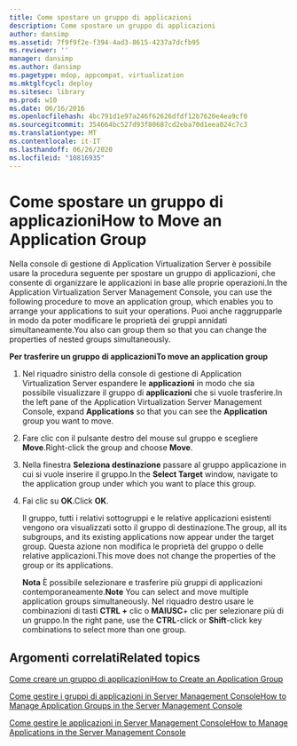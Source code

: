 ```yaml
---
title: Come spostare un gruppo di applicazioni
description: Come spostare un gruppo di applicazioni
author: dansimp
ms.assetid: 7f9f9f2e-f394-4ad3-8615-4237a7dcfb95
ms.reviewer: ''
manager: dansimp
ms.author: dansimp
ms.pagetype: mdop, appcompat, virtualization
ms.mktglfcycl: deploy
ms.sitesec: library
ms.prod: w10
ms.date: 06/16/2016
ms.openlocfilehash: 4bc791d1e97a246f62626dfdf12b7620e4ea9cf0
ms.sourcegitcommit: 354664bc527d93f80687cd2eba70d1eea024c7c3
ms.translationtype: MT
ms.contentlocale: it-IT
ms.lasthandoff: 06/26/2020
ms.locfileid: "10816935"
---
```

# <span data-ttu-id="a67b5-103">Come spostare un gruppo di applicazioni</span><span class="sxs-lookup"><span data-stu-id="a67b5-103">How to Move an Application Group</span></span>


<span data-ttu-id="a67b5-104">Nella console di gestione di Application Virtualization Server è possibile usare la procedura seguente per spostare un gruppo di applicazioni, che consente di organizzare le applicazioni in base alle proprie operazioni.</span><span class="sxs-lookup"><span data-stu-id="a67b5-104">In the Application Virtualization Server Management Console, you can use the following procedure to move an application group, which enables you to arrange your applications to suit your operations.</span></span> <span data-ttu-id="a67b5-105">Puoi anche raggrupparle in modo da poter modificare le proprietà dei gruppi annidati simultaneamente.</span><span class="sxs-lookup"><span data-stu-id="a67b5-105">You also can group them so that you can change the properties of nested groups simultaneously.</span></span>

**<span data-ttu-id="a67b5-106">Per trasferire un gruppo di applicazioni</span><span class="sxs-lookup"><span data-stu-id="a67b5-106">To move an application group</span></span>**

1.  <span data-ttu-id="a67b5-107">Nel riquadro sinistro della console di gestione di Application Virtualization Server espandere le **applicazioni** in modo che sia possibile visualizzare il gruppo di **applicazioni** che si vuole trasferire.</span><span class="sxs-lookup"><span data-stu-id="a67b5-107">In the left pane of the Application Virtualization Server Management Console, expand **Applications** so that you can see the **Application** group you want to move.</span></span>

2.  <span data-ttu-id="a67b5-108">Fare clic con il pulsante destro del mouse sul gruppo e scegliere **Move**.</span><span class="sxs-lookup"><span data-stu-id="a67b5-108">Right-click the group and choose **Move**.</span></span>

3.  <span data-ttu-id="a67b5-109">Nella finestra **Seleziona destinazione** passare al gruppo applicazione in cui si vuole inserire il gruppo.</span><span class="sxs-lookup"><span data-stu-id="a67b5-109">In the **Select Target** window, navigate to the application group under which you want to place this group.</span></span>

4.  <span data-ttu-id="a67b5-110">Fai clic su **OK**.</span><span class="sxs-lookup"><span data-stu-id="a67b5-110">Click **OK**.</span></span>

    <span data-ttu-id="a67b5-111">Il gruppo, tutti i relativi sottogruppi e le relative applicazioni esistenti vengono ora visualizzati sotto il gruppo di destinazione.</span><span class="sxs-lookup"><span data-stu-id="a67b5-111">The group, all its subgroups, and its existing applications now appear under the target group.</span></span> <span data-ttu-id="a67b5-112">Questa azione non modifica le proprietà del gruppo o delle relative applicazioni.</span><span class="sxs-lookup"><span data-stu-id="a67b5-112">This move does not change the properties of the group or its applications.</span></span>

    <span data-ttu-id="a67b5-113">**Nota**  È possibile selezionare e trasferire più gruppi di applicazioni contemporaneamente.</span><span class="sxs-lookup"><span data-stu-id="a67b5-113">**Note** You can select and move multiple application groups simultaneously.</span></span> <span data-ttu-id="a67b5-114">Nel riquadro destro usare le combinazioni di tasti **CTRL +** clic o **MAIUSC**+ clic per selezionare più di un gruppo.</span><span class="sxs-lookup"><span data-stu-id="a67b5-114">In the right pane, use the **CTRL**-click or **Shift**-click key combinations to select more than one group.</span></span>

     

## <span data-ttu-id="a67b5-115">Argomenti correlati</span><span class="sxs-lookup"><span data-stu-id="a67b5-115">Related topics</span></span>


[<span data-ttu-id="a67b5-116">Come creare un gruppo di applicazioni</span><span class="sxs-lookup"><span data-stu-id="a67b5-116">How to Create an Application Group</span></span>](how-to-create-an-application-group.md)

[<span data-ttu-id="a67b5-117">Come gestire i gruppi di applicazioni in Server Management Console</span><span class="sxs-lookup"><span data-stu-id="a67b5-117">How to Manage Application Groups in the Server Management Console</span></span>](how-to-manage-application-groups-in-the-server-management-console.md)

[<span data-ttu-id="a67b5-118">Come gestire le applicazioni in Server Management Console</span><span class="sxs-lookup"><span data-stu-id="a67b5-118">How to Manage Applications in the Server Management Console</span></span>](how-to-manage-applications-in-the-server-management-console.md)

 

 





